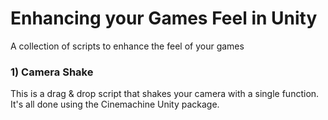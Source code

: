 # Enhancing your Games Feel in Unity
A collection of scripts to enhance the feel of your games

### 1) Camera Shake
This is a drag & drop script that shakes your camera with a single function. It's all done using the Cinemachine Unity package.

